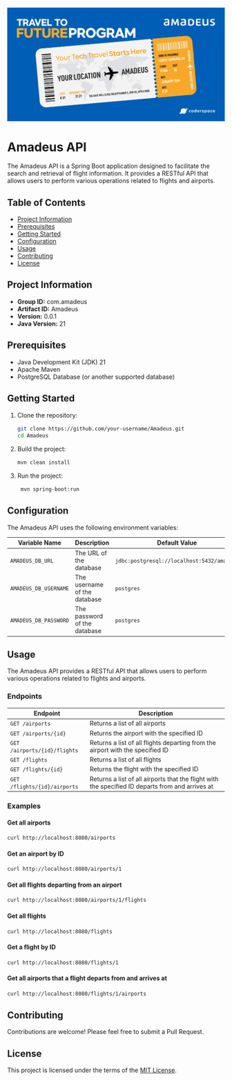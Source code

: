 ﻿![Amedeus Logo](static/logo.png)

# Amadeus API

The Amadeus API is a Spring Boot application designed to facilitate the search and retrieval of flight information. It provides a RESTful API that allows users to perform various operations related to flights and airports.

## Table of Contents

- [Project Information](#project-information)
- [Prerequisites](#prerequisites)
- [Getting Started](#getting-started)
- [Configuration](#configuration)
- [Usage](#usage)
- [Contributing](#contributing)
- [License](#license)

## Project Information

- **Group ID:** com.amadeus
- **Artifact ID:** Amadeus
- **Version:** 0.0.1
- **Java Version:** 21

## Prerequisites

- Java Development Kit (JDK) 21
- Apache Maven
- PostgreSQL Database (or another supported database)

## Getting Started

1. Clone the repository:

   ```bash
   git clone https://github.com/your-username/Amadeus.git
   cd Amadeus

2. Build the project:

   ```bash
   mvn clean install

3. Run the project:

   ```bash
    mvn spring-boot:run

## Configuration

The Amadeus API uses the following environment variables:

| Variable Name | Description | Default Value |
| ------------- | ----------- | ------------- |
| `AMADEUS_DB_URL` | The URL of the database | `jdbc:postgresql://localhost:5432/amadeus` |
| `AMADEUS_DB_USERNAME` | The username of the database | `postgres` |
| `AMADEUS_DB_PASSWORD` | The password of the database | `postgres` |

## Usage

The Amadeus API provides a RESTful API that allows users to perform various operations related to flights and airports.

### Endpoints

| Endpoint | Description |
| -------- | ----------- |
| `GET /airports` | Returns a list of all airports |
| `GET /airports/{id}` | Returns the airport with the specified ID |
| `GET /airports/{id}/flights` | Returns a list of all flights departing from the airport with the specified ID |
| `GET /flights` | Returns a list of all flights |
| `GET /flights/{id}` | Returns the flight with the specified ID |
| `GET /flights/{id}/airports` | Returns a list of all airports that the flight with the specified ID departs from and arrives at |

### Examples

#### Get all airports

```bash
curl http://localhost:8080/airports
```

#### Get an airport by ID

```bash
curl http://localhost:8080/airports/1
```

#### Get all flights departing from an airport

```bash
curl http://localhost:8080/airports/1/flights
```

#### Get all flights

```bash
curl http://localhost:8080/flights
```

#### Get a flight by ID

```bash
curl http://localhost:8080/flights/1
```

#### Get all airports that a flight departs from and arrives at

```bash
curl http://localhost:8080/flights/1/airports
```

## Contributing

Contributions are welcome! Please feel free to submit a Pull Request.

## License

This project is licensed under the terms of the [MIT License](LICENSE).

